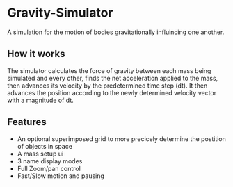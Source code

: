 # Gravity-Simulator
A simulation for the motion of bodies gravitationally influincing one another.
## How it works
The simulator calculates the force of gravity between each mass being simulated and every other, finds the net acceleration applied to the mass, then advances its velocity by the predetermined time step (dt). It then advances the position according to the newly determined velocity vector with a magnitude of dt.
## Features
* An optional superimposed grid to more precicely determine the postition of objects in space
* A mass setup ui
* 3 name display modes
* Full Zoom/pan control
* Fast/Slow motion and pausing
